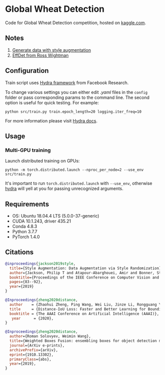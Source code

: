 # Global Wheat Detection
Code for Global Wheat Detection competition, hosted on 
[kaggle.com](https://www.kaggle.com/c/global-wheat-detection).

## Notes
1. [Generate data with style augmentation](./info/DATA.md)
2. [EffDet from Ross Wightman](./info/EFFDET.md)

## Configuration

Train script uses [Hydra framework](https://github.com/facebookresearch/hydra) 
 from Facebook Research.

To change various settings you can either edit *.yaml* files 
in the `config` folder or pass corresponding params to the command line.
The second option is useful for quick testing. For example:

```shell script
python src/train.py train.epoch_length=20 logging.iter_freq=10
```

For more information please visit [Hydra docs](https://hydra.cc/).

## Usage

### Multi-GPU training
Launch distributed training on GPUs:

```shell script
python -m torch.distributed.launch --nproc_per_node=2 --use_env src/train.py
```

It's important to run `torch.distributed.launch` with `--use_env`, 
otherwise [hydra](https://github.com/facebookresearch/hydra) will yell 
at you for passing unrecognized arguments.

## Requirements

* OS: Ubuntu 18.04.4 LTS (5.0.0-37-generic)
* CUDA 10.1.243, driver 435.21
* Conda 4.8.3
* Python 3.7.7
* PyTorch 1.4.0

## Citations

```bibtex
@inproceedings{jackson2019style,
  title={Style Augmentation: Data Augmentation via Style Randomization},
  author={Jackson, Philip T and Atapour-Abarghouei, Amir and Bonner, Stephen and Breckon, Toby P and Obara, Boguslaw},
  booktitle={Proceedings of the IEEE Conference on Computer Vision and Pattern Recognition Workshops},
  pages={83--92},
  year={2019}
}

@Inproceedings{zheng2020distance,
  author    = {Zhaohui Zheng, Ping Wang, Wei Liu, Jinze Li, Rongguang Ye, Dongwei Ren},
  title     = {Distance-IoU Loss: Faster and Better Learning for Bounding Box Regression},
  booktitle = {The AAAI Conference on Artificial Intelligence (AAAI)},
   year      = {2020},
}

@Inproceedings{zheng2020distance,
  author={Roman Solovyev, Weimin Wang},
  title={Weighted Boxes Fusion: ensembling boxes for object detection models},
  journal={ArXiv e-prints},
  archivePrefix={arXiv},
  eprint={1910.13302},
  primaryClass={abs},
  year={2019},
}
```
